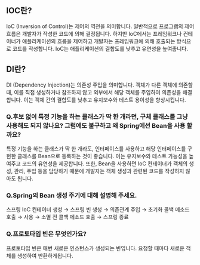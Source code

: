## IOC란?
IoC (Inversion of Control)는 제어의 역전을 의미합니다. 일반적으로 프로그램의 제어 흐름은 개발자가 작성한 코드에 의해 결정됩니다. 하지만 IoC에서는 프레임워크나 컨테이너가 애플리케이션의 흐름을 제어하고 개발자는 프레임워크에 의해 호출되는 방식으로 코드를 작성합니다. IoC는 애플리케이션의 결합도를 낮추고 유연성을 높여줍니다.

## DI란?
DI (Dependency Injection)는 의존성 주입을 의미합니다. 객체가 다른 객체에 의존할 때, 이를 직접 생성하거나 참조하지 않고 외부에서 해당 객체를 주입하여 의존성을 해결합니다. 이는 객체 간의 결합도를 낮추고 유지보수와 테스트 용이성을 향상시킵니다.

### Q.후보 없이 특정 기능을 하는 클래스가 딱 한 개라면, 구체 클래스를 그냥 사용해도 되지 않나요? 그럼에도 불구하고 왜 Spring에선 Bean을 사용 할까요?
특정 기능을 하는 클래스가 딱 한 개라도, 인터페이스를 사용하고 해당 인터페이스를 구현한 클래스를 Bean으로 등록하는 것이 좋습니다. 이는 유지보수와 테스트 가능성을 높여주고 코드의 유연성을 제공합니다. 또한, Bean을 사용하면 IoC 컨테이너가 객체의 생성, 관리, 주입 등을 담당하기 때문에 개발자는 객체 생성과 관련된 코드를 작성하지 않아도 됩니다.

### Q.Spring의 Bean 생성 주기에 대해 설명해 주세요.
스프링 IoC 컨테이너 생성 → 스프링 빈 생성 → 의존관계 주입 → 초기화 콜백 메소드 호출 → 사용 → 소멸 전 콜백 메소드 호출 → 스프링 종료

### Q.프로토타입 빈은 무엇인가요?
프로토타입 빈은 매번 새로운 인스턴스가 생성되는 빈입니다. 요청할 때마다 새로운 객체를 생성하여 반환하게됩니다.
